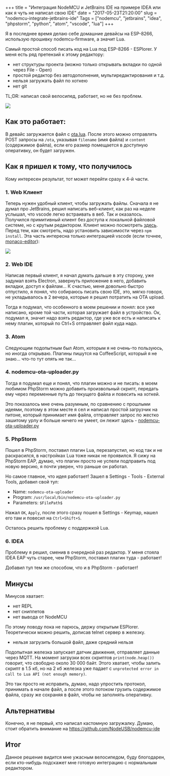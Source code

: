 +++
title = "Интеграция NodeMCU и JetBrains IDE на примере IDEA или как я чуть не написал свою IDE"
date = "2017-05-23T21:20:00"
slug = "nodemcu-integrate-jetbrains-ide"
Tags = ["nodemcu", "jetbrains", "idea", "phpstorm", "python", "atom", "vscode", "lua"]
+++

Я в последнее время делаю себе домашние девайсы на ESP-8266, использую прошивку nodemcu-firmware, а значит Lua.

Самый простой способ писать код на Lua под ESP-8266 - ESPlorer. У меня есть ряд претензий к этому редактору:

- нет структуры проекта (можно только открывать вкладки по одной через File - Open)
- простой редактор без автодополнения, мультиредактирования и т.д.
- нельзя загружать файл по хоткею
- нет git

TL;DR: написал свой велосипед, работает, но не без проблем.

<img itemprop="image" src="/images/2017-05/nodemcu-idea.png" />

<!--more-->

## Как это работает:

В девайс загружается файл с [ota.lua](https://github.com/popstas/nodemcu-d1-xyc-wb-dc/blob/master/ota.lua).
После этого можно отправлять POST запросы на `/ota`, указывая `filename` (имя файла) и `content` (содержимое файла),
если его размер помещается в доступную оперативку, он будет загружен.


## Как я пришел к тому, что получилось
Кому интересен результат, тот может перейти сразу к 4-й части.

### 1. Web Клиент
Теперь нужен удобный клиент, чтобы загружать файлы. Сначала я не думал про JetBrains, решил написать веб-клиент,
как раз на неделе услышал, что vscode легко встраивать в веб. Так и оказалось. Получился примитивный клиент без доступа
к локальной файловой системе, но с крутым редактором. Клиент можно посмотреть [здесь](https://github.com/popstas/nodemcu-d1-xyc-wb-dc/tree/master/ota-client).
Перед тем, как смотреть, надо установить зависимости через `npm install`. Эта часть интересна только интеграцией vscode
(если точнее, [monaco-editor](https://github.com/Microsoft/monaco-editor)):

<img src="/images/2017-05/nodemcu-ota-client.png" />

### 2. Web IDE
Написав первый клиент, я начал думать дальше в эту сторону, уже задумал взять Electron, завернуть приложение в него,
добавить вкладки, доступ к файлам... К счастью, меня довольно быстро отпустило, я понял, что собираюсь писать свою IDE,
это, мягко говоря, не укладывалось в 2 вечера, которые я решил потратить на OTA upload.

Тогда я подумал, что особенного в моем решении и понял: все уже написано, кроме той части, которая загружает файл в устройство.
Ок, подумал я, значит надо взять редактор, где уже все есть и написать к нему плагин, который по Ctrl+S отправляет файл куда надо.

### 3. Atom
Следующим подопытным был Atom, которым я не очень-то пользуюсь, но иногда открываю. Плагины пишутся на CoffeeScript,
который я не знаю... что-то тут опять не так...

### 4. nodemcu-ota-uploader.py
Тогда я подумал еще и понял, что плагин можно и не писать: в моем любимом PhpStorm можно добавить произвольный скрипт,
передать ему через переменные путь до текущего файла и повесить на хоткей.

Это показалось мне очень разумным, по сравнению с прошлыми идеями, поэтому в этом месте я сел и написал простой загрузчик
на питоне, который принимает имя файла, отправляет запрос по жестко зашитому урлу и больше ничего не умеет,
он лежит здесь - [nodemcu-ota-uploader.py](https://github.com/popstas/nodemcu-d1-xyc-wb-dc/blob/master/nodemcu-ota-uploader.py)

### 5. PhpStorm
Пошел в PhpStorm, поставил плагин Lua, перезапустил, но код так и не раскрасился, в настройках Lua тоже никак не проявился.
Я сижу на PhpStorm EAP, думаю, что плагин просто не успели подправить под новую версию, я почти уверен, что раньше он работал.

Но самое главное, что идея работает! Зашел в Settings - Tools - External Tools, добавил свой тул:

- Name: `nodemcu-ota-uploader`
- Program: `/usr/local/bin/nodemcu-ota-uploader.py`
- Parameters: `$FilePath$`

Нажал `OK`, `Apply`, после этого сразу пошел в Settings - Keymap, нашел его там и повесил на `Ctrl+Shift+S`.

Осталось решить проблему с поддержкой Lua.

### 6. IDEA
Проблему я решил, сменив в очередной раз редактор. У меня стояла IDEA EAP чуть старее, чем PhpStorm, поставил плагин туда - работает!

Добавил тул тем же способом, что и в PhpStorm - работает!



## Минусы
Минусов хватает:

- нет REPL
- нет сниппетов
- нет вывода от NodeMCU

По этому поводу пока не парюсь, держу открытым ESPlorer. Теоретически можно решить, дописав telnet сервер в железку.

- нельзя загрузить большой файл, даже средний нельзя

Подопытная железка запускает датчик движения, отправляет данные через MQTT. На момент загрузки всех скриптов `print(node.heap())`
говорит, что свободно около 30 000 байт. Этого хватает, чтобы залить скрипт в 1.5 кб, но на 2 кб железка уже падает с
`unprotected error in call to Lua API (not enough memory)`.

Это так просто не исправить, думаю, надо упростить протокол, принимать в начале файл, а после этого потоком грузить
содержимое файла, сразу же сохраняя в файл, чтобы не заполнять оперативку.



## Альтернативы
Конечно, я не первый, кто написал кастомную загружалку. Думаю, стоит обратить внимание на https://github.com/NodeUSB/nodemcu-ide



## Итог
Данное решение видится мне ужасным велосипедом, буду блогодарен, если кто-нибудь подскажет мне готовую интеграцию с нормальным редактором.
